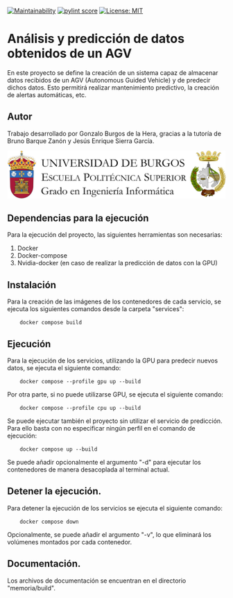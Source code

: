 [![Maintainability](https://api.codeclimate.com/v1/badges/69966b64b3b9c08413b9/maintainability)](https://codeclimate.com/github/gbd1004/TFG_AGV/maintainability)
[![pylint score](https://github.com/gbd1004/TFG_AGV/actions/workflows/linting.yml/badge.svg)](https://github.com/gbd1004/TFG_AGV/actions/workflows/linting.yml)
[![License: MIT](https://img.shields.io/badge/License-MIT-yellow.svg)](https://opensource.org/licenses/MIT)

# Análisis y predicción de datos obtenidos de un AGV

En este proyecto se define la creación de un sistema capaz de almacenar datos recibidos de un AGV (Autonomous Guided Vehicle) y de predecir dichos datos. Esto permitirá realizar mantenimiento predictivo, la creación de alertas automáticas, etc.

## Autor

Trabajo desarrollado por Gonzalo Burgos de la Hera, gracias a la tutoría de Bruno Barque Zanón y Jesús Enrique Sierra García.

![alt text](https://github.com/gbd1004/TFG_AGV/blob/main/memoria/img/ubuReadme.jpg?raw=true)

## Dependencias para la ejecución

Para la ejecución del proyecto, las siguientes herramientas son necesarias:
1. Docker
2. Docker-compose
3. Nvidia-docker (en caso de realizar la predicción de datos con la GPU)

## Instalación

Para la creación de las imágenes de los contenedores de cada servicio, se ejecuta los siguientes comandos desde la carpeta "services":

        docker compose build

## Ejecución

Para la ejecución de los servicios, utilizando la GPU para predecir nuevos datos, se ejecuta el siguiente comando:

        docker compose --profile gpu up --build

Por otra parte, si no puede utilizarse GPU, se ejecuta el siguiente comando:

        docker compose --profile cpu up --build

Se puede ejecutar también el proyecto sin utilizar el servicio de predicción. Para ello basta con no especificar ningún perfil en el comando de ejecución:

        docker compose up --build

Se puede añadir opcionalmente el argumento "-d" para ejecutar los contenedores de manera desacoplada al terminal actual.

## Detener la ejecución.

Para detener la ejecución de los servicios se ejecuta el siguiente comando:

        docker compose down

Opcionalmente, se puede añadir el argumento "-v", lo que eliminará los volúmenes montados por cada contenedor.

## Documentación.

Los archivos de documentación se encuentran en el directorio "memoria/build".